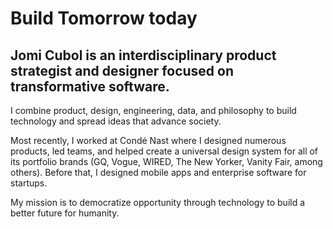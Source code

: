 # Build Tomorrow today

## Jomi Cubol is an interdisciplinary product strategist and designer focused on transformative software.

I combine product, design, engineering, data, and philosophy to build technology and spread ideas that advance society.

Most recently, I worked at Condé Nast where I designed numerous products, led teams, and helped create a universal design system for all of its portfolio brands (GQ, Vogue, WIRED, The New Yorker, Vanity Fair, among others). Before that, I designed mobile apps and enterprise software for startups.

My mission is to democratize opportunity through technology to build a better future for humanity.
